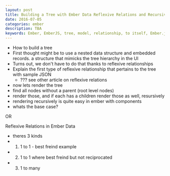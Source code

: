 ```yaml
---
layout: post
title: Building a Tree with Ember Data Reflexive Relations and Recursive Templating
date: 2016-07-05
categories: ember
description: TBA
keywords: Ember, EmberJS, tree, model, relationship, to itself, Ember.js, recursive, template, Ember Data
---
```


- How to build a tree
- First thought might be to use a nested data structure and embedded records. a structure that mimicks the tree hierarchy in the UI
- Turns out, we don't have to do that thanks to reflexive relationships
- Explain the first type of reflexive relationship that pertains to the tree with sample JSON
  - ??? see other article on reflexive relations
- now lets render the tree
- find all nodes without a parent (root level nodes)
- render those, and if each has a children render those as well, resursively
- rendering recursively is quite easy in ember with components
- whats the base case?

OR

Reflexive Relations in Ember Data
- theres 3 kinds
- 1. 1 to 1 - best freind example
- 2. 1 to 1 where best freind but not reciprocated
- 3. 1 to many
